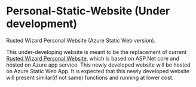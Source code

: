 # Personal-Static-Website (Under development)

Rusted Wizard Personal Website (Azure Static Web version).

This under-developing website is meant to be the replacement of current [Rusted Wizard Personal Website](www.rustedwizard.com), which is based on ASP.Net core and hosted on Azure app service. This newly developed website will be hosted on Azure Static Web App. It is expected that this newly developed website will present similar(if not same) functions and running at lower cost.
